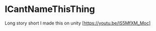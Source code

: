 # ICantNameThisThing
[](/screenshot.png)
Long story short I made this on unity [https://youtu.be/IS5MfXM_Moc]
